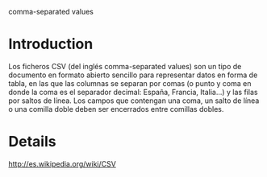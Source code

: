 comma-separated values

# Introduction #

Los ficheros CSV (del inglés comma-separated values) son un tipo de documento en formato abierto sencillo para representar datos en forma de tabla, en las que las columnas se separan por comas (o punto y coma en donde la coma es el separador decimal: España, Francia, Italia...) y las filas por saltos de línea. Los campos que contengan una coma, un salto de línea o una comilla doble deben ser encerrados entre comillas dobles.


# Details #

http://es.wikipedia.org/wiki/CSV